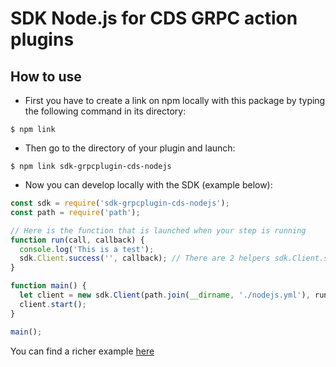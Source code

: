 # SDK Node.js for CDS GRPC action plugins

## How to use

+ First you have to create a link on npm locally with this package by typing the following command in its directory:

```
$ npm link
```

+ Then go to the directory of your plugin and launch:

```
$ npm link sdk-grpcplugin-cds-nodejs
```

+ Now you can develop locally with the SDK (example below):

```javascript
const sdk = require('sdk-grpcplugin-cds-nodejs');
const path = require('path');

// Here is the function that is launched when your step is running
function run(call, callback) {
  console.log('This is a test');
  sdk.Client.success('', callback); // There are 2 helpers sdk.Client.success and sdk.Client.fail to return the right status and the message linked
}

function main() {
  let client = new sdk.Client(path.join(__dirname, './nodejs.yml'), run); //Indicate the yaml file which describe your plugin
  client.start();
}

main();
```

You can find a richer example [here](https://github.com/ovh/cds/tree/master/contrib/grpcplugins/action/examples/nodejs)

